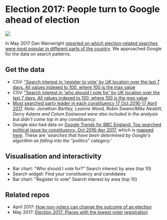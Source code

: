 # Election 2017: People turn to Google ahead of election

![](https://ichef.bbci.co.uk/news/624/cpsprodpb/E18B/production/_96093775_chart_votesearch_birmingham-1.png)

In May 2017 Dan Wainwright [reported on which election-related searches were most popular in different parts of the country](http://www.bbc.co.uk/news/election-2017-39938599). We approached Google for the data on search patterns.

## Get the data

* CSV: ["Search interest in 'register to vote' by UK location over the last 7 days. All values indexed to 100, where 100 is the max value](https://raw.githubusercontent.com/BBC-Data-Unit/election-google/master/BBC-%20Google%20Trends%20request%20-%20register%20to%20vote.csv)
* CSV: ["Search interest in 'who should I vote for' by UK location over the last 7 days. All values indexed to 100, where 100 is the max value](https://raw.githubusercontent.com/BBC-Data-Unit/election-google/master/BBC-%20Google%20Trends%20request%20-%20who%20should%20I%20vote%20for.csv)
* [Most searched party leader in each constituency 17 Oct 2016-17 April 2017](https://raw.githubusercontent.com/BBC-Data-Unit/election17-google/master/most%20searched%20party%20leader%20in%20each%20constituency%2017%20Oct%202016-17%20April%202017.csv). *Note: Jonathan Bartley, Leanne Wood, Robin Swann/Mike Nesbitt, Gerry Adams and Colum Eastwood were also included in the analysis but didn't come top in any constituency*.
* Google also had data on [Google Trends for BBC England: Top searched political issue by constituency, Oct 2016-Apr 2017](https://docs.google.com/spreadsheets/d/1SfdGkCc1QeSaTyjb7lBUYbokfGO3MueSLC_VQRYEDNM/edit#gid=0), which is [mapped here](https://googledataorg.carto.com/u/googledata/viz/fed4d4ae-2a90-11e7-8624-42010a148070/embed_map). These are *'searches that have been determined by Google's algorithm as falling into the "politics" category.'*

## Visualisation and interactivity

* Bar chart: "Who should I vote for?" Search interest by area (top 10)
* Search widget: Find your constituency and candidates
* Bar chart: "Register to vote" Search interest by area (top 10)

## Related repos

* April 2017: [How non-voters can change the outcome of an election](https://github.com/BBC-Data-Unit/non-voters)
* May 2017: [Election 2017: Places with the lowest voter registration](https://github.com/BBC-Data-Unit/election17-voter-registration)
